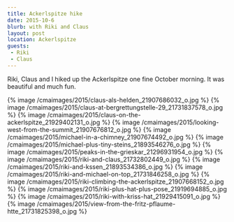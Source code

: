 ```yaml
---
title: Ackerlspitze hike
date: 2015-10-6
blurb: with Riki and Claus
layout: post
location: Ackerlspitze
guests:
 - Riki
 - Claus
---
```


Riki, Claus and I hiked up the Ackerlspitze one fine October morning.
It was beautiful and much fun.

{% image /cmaimages/2015/claus-als-helden_21907686032_o.jpg %}
{% image /cmaimages/2015/claus-at-bergrettungstelle-29_21731837578_o.jpg %}
{% image /cmaimages/2015/claus-on-the-ackerlspitze_21929402131_o.jpg %}
{% image /cmaimages/2015/looking-west-from-the-summit_21907676812_o.jpg %}
{% image /cmaimages/2015/michael-in-a-chimney_21907674492_o.jpg %}
{% image /cmaimages/2015/michael-plus-tiny-steins_21893546276_o.jpg %}
{% image /cmaimages/2015/peaks-in-the-grieskar_21296931954_o.jpg %}
{% image /cmaimages/2015/riki-and-claus_21732802449_o.jpg %}
{% image /cmaimages/2015/riki-and-kssen_21893534386_o.jpg %}
{% image /cmaimages/2015/riki-and-michael-on-top_21731846258_o.jpg %}
{% image /cmaimages/2015/riki-climbing-the-ackerlspitze_21907668152_o.jpg %}
{% image /cmaimages/2015/riki-plus-hat-plus-pose_21919694885_o.jpg %}
{% image /cmaimages/2015/riki-with-kriss-hat_21929415091_o.jpg %}
{% image /cmaimages/2015/view-from-the-fritz-pflaume-htte_21731825398_o.jpg %}
